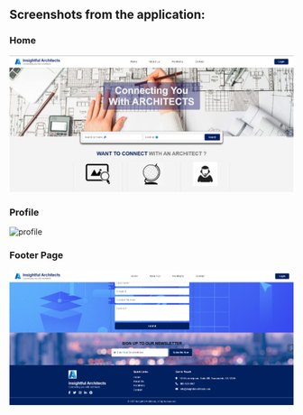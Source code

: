 ## Screenshots from the application:
### Home
![home](Screenshots/Home.png)

### Profile
![profile](Screenshots/Architect_Profile.png)

### Footer Page
![footer](Screenshots/Footer.png)
